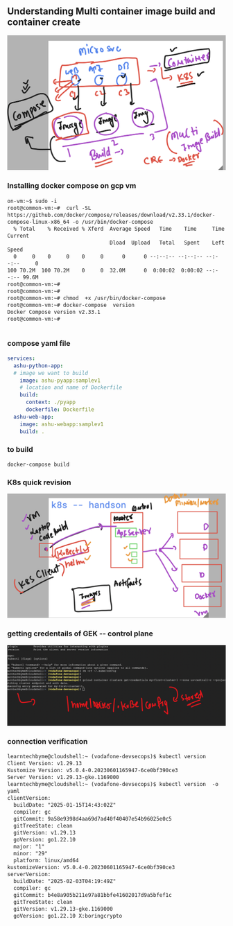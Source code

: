 ## Understanding Multi container image build and container create 

<img src="multi1.png">

### Installing docker compose on gcp vm 

```
on-vm:~$ sudo -i
root@common-vm:~#  curl -SL https://github.com/docker/compose/releases/download/v2.33.1/docker-compose-linux-x86_64 -o /usr/bin/docker-compose
  % Total    % Received % Xferd  Average Speed   Time    Time     Time  Current
                                 Dload  Upload   Total   Spent    Left  Speed
  0     0    0     0    0     0      0      0 --:--:-- --:--:-- --:--:--     0
100 70.2M  100 70.2M    0     0  32.0M      0  0:00:02  0:00:02 --:--:-- 99.6M
root@common-vm:~# 
root@common-vm:~# 
root@common-vm:~# chmod  +x /usr/bin/docker-compose  
root@common-vm:~# docker-compose  version 
Docker Compose version v2.33.1
root@common-vm:~# 


```

### compose yaml file 

```yaml
services:
  ashu-python-app:
  # image we want to build 
    image: ashu-pyapp:samplev1
    # location and name of Dockerfile  
    build:
      context: ./pyapp
      dockerfile: Dockerfile  
  ashu-web-app:
    image: ashu-webapp:samplev1 
    build: . 
```
### to build 
```sh
docker-compose build 
```

### K8s quick revision 

<img src="k8s1.png">

### getting credentails of GEK -- control plane 

<img src="k8s2.png">

### connection verification 

```
learntechbyme@cloudshell:~ (vodafone-devsecops)$ kubectl version 
Client Version: v1.29.13
Kustomize Version: v5.0.4-0.20230601165947-6ce0bf390ce3
Server Version: v1.29.13-gke.1169000
learntechbyme@cloudshell:~ (vodafone-devsecops)$ kubectl version  -o yaml 
clientVersion:
  buildDate: "2025-01-15T14:43:02Z"
  compiler: gc
  gitCommit: 9a58e9398d4aa69d7ad40f40407e54b96025e0c5
  gitTreeState: clean
  gitVersion: v1.29.13
  goVersion: go1.22.10
  major: "1"
  minor: "29"
  platform: linux/amd64
kustomizeVersion: v5.0.4-0.20230601165947-6ce0bf390ce3
serverVersion:
  buildDate: "2025-02-03T04:19:49Z"
  compiler: gc
  gitCommit: b4e8a905b211e97a81bbfe41602017d9a5bfef1c
  gitTreeState: clean
  gitVersion: v1.29.13-gke.1169000
  goVersion: go1.22.10 X:boringcrypto

```
